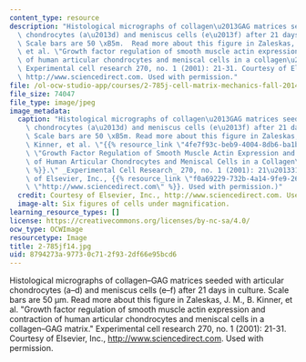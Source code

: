 ```yaml
---
content_type: resource
description: "Histological micrographs of collagen\u2013GAG matrices seeded with articular\
  \ chondrocytes (a\u2013d) and meniscus cells (e\u2013f) after 21 days in culture.\
  \ Scale bars are 50 \xB5m.  Read more about this figure in Zaleskas, J. M., B. Kinner,\
  \ et al. \"Growth factor regulation of smooth muscle actin expression and contraction\
  \ of human articular chondrocytes and meniscal cells in a collagen\u2013GAG matrix.\"\
  \ Experimental cell research 270, no. 1 (2001): 21-31. Courtesy of Elsevier, Inc.,\
  \ http://www.sciencedirect.com. Used with permission."
file: /ol-ocw-studio-app/courses/2-785j-cell-matrix-mechanics-fall-2014/8794273a97730c712f932df66e95bcd6_2-785jf14.jpg
file_size: 74047
file_type: image/jpeg
image_metadata:
  caption: "Histological micrographs of collagen\u2013GAG matrices seeded with articular\
    \ chondrocytes (a\u2013d) and meniscus cells (e\u2013f) after 21 days in culture.\
    \ Scale bars are 50 \xB5m. Read more about this figure in Zaleskas, J. M., B.\
    \ Kinner, et al. \"{{% resource_link \"4fe7f93c-beb9-4004-8db6-ba1b086b4009\"\
    \ \"Growth Factor Regulation of Smooth Muscle Actin Expression and Contraction\
    \ of Human Articular Chondrocytes and Meniscal Cells in a Collagen\u2013GAG Matrix\"\
    \ %}}.\" _Experimental Cell Research_ 270, no. 1 (2001): 21\u201331. (Courtesy\
    \ of Elsevier, Inc., {{% resource_link \"f0a69229-732b-4a14-9fe9-2627039261f9\"\
    \ \"http://www.sciencedirect.com\" %}}. Used with permission.)"
  credit: Courtesy of Elsevier, Inc., http://www.sciencedirect.com. Used with permission.
  image-alt: Six figures of cells under magnification.
learning_resource_types: []
license: https://creativecommons.org/licenses/by-nc-sa/4.0/
ocw_type: OCWImage
resourcetype: Image
title: 2-785jf14.jpg
uid: 8794273a-9773-0c71-2f93-2df66e95bcd6
---
```

Histological micrographs of collagen–GAG matrices seeded with articular chondrocytes (a–d) and meniscus cells (e–f) after 21 days in culture. Scale bars are 50 µm.  Read more about this figure in Zaleskas, J. M., B. Kinner, et al. "Growth factor regulation of smooth muscle actin expression and contraction of human articular chondrocytes and meniscal cells in a collagen–GAG matrix." Experimental cell research 270, no. 1 (2001): 21-31. Courtesy of Elsevier, Inc., http://www.sciencedirect.com. Used with permission.